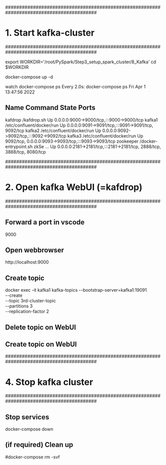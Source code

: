 
#########################################################################################
# 1. Start kafka-cluster
#########################################################################################

export WORKDIR='/root/PySpark/Step3_setup_spark_cluster/8_Kafka'
cd $WORKDIR

docker-compose up -d

watch docker-compose ps
Every 2.0s: docker-compose ps                                                                                   Fri Apr  1 13:47:56 2022

  Name                 Command               State                                   Ports
---------------------------------------------------------------------------------------------------------------------------
kafdrop     /kafdrop.sh                      Up      0.0.0.0:9000->9000/tcp,:::9000->9000/tcp
kafka1      /etc/confluent/docker/run        Up      0.0.0.0:9091->9091/tcp,:::9091->9091/tcp, 9092/tcp
kafka2      /etc/confluent/docker/run        Up      0.0.0.0:9092->9092/tcp,:::9092->9092/tcp
kafka3      /etc/confluent/docker/run        Up      9092/tcp, 0.0.0.0:9093->9093/tcp,:::9093->9093/tcp
zookeeper   /docker-entrypoint.sh zkSe ...   Up      0.0.0.0:2181->2181/tcp,:::2181->2181/tcp, 2888/tcp, 3888/tcp, 8080/tcp


#########################################################################################
# 2. Open kafka WebUI (=kafdrop)
#########################################################################################

## Forward a port in vscode
9000

## Open webbrowser
http://localhost:9000


## Create topic
docker exec -it kafka1 kafka-topics --bootstrap-server=kafka1:19091 \
                                    --create \
                                    --topic 3rd-cluster-topic \
                                    --partitions 3 \
                                    --replication-factor 2

## Delete topic on WebUI

## Create topic on WebUI



#########################################################################################
# 4. Stop kafka cluster
#########################################################################################

## Stop services
docker-compose down

## (if required) Clean up
#docker-compose rm -svf